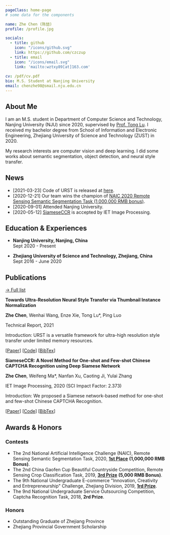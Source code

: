 ```yaml
---
pageClass: home-page
# some data for the components

name: Zhe Chen (陈喆)
profile: /profile.jpg

socials:
  - title: github
    icon: "/icons/github.svg"
    link: https://github.com/czczup
  - title: email
    icon: "/icons/email.svg"
    link: 'mailto:wztxy89[at]163.com'
    
cv: /pdf/cv.pdf
bio: M.S. Student at Nanjing University
email: chenzhe98@smail.nju.edu.cn
---
```


<ProfileSection :frontmatter="$page.frontmatter" />

## About Me

I am an M.S. student in Department of Computer Science and Technology, Nanjing University (NJU) since 2020, supervised by [Prof. Tong Lu](https://cs.nju.edu.cn/lutong/). 
I received my bachelor degree from School of Information and Electronic Engineering, Zhejiang University of Science and Technology (ZUST) in 2020.

My research interests are computer vision and deep learning. I did some works about semantic segmentation, object detection, and neural style transfer.

## News
- [2021-03-23] Code of URST is released at [here](https://github.com/czczup/URST).
- [2020-12-21] Our team wins the champion of [NAIC 2020 Remote Sensing Semantic Segmentation Task (1,000,000 RMB bonus)](https://cs.nju.edu.cn/b8/d5/c1654a506069/page.htm).
- [2020-09-01] Attended Nanjing University.
- [2020-05-12] [SiameseCCR](https://ietresearch.onlinelibrary.wiley.com/doi/epdf/10.1049/iet-ipr.2019.0618) is accepted by IET Image Processing.


## Education & Experiences

- **Nanjing University, Nanjing, China** <br/>
Sept 2020 - Present

- **Zhejiang University of Science and Technology, Zhejiang, China** <br/>
Sept 2016 - June 2020
  

## Publications


[→ Full list](/projects/)

<ProjectCard image="/projects/urst.jpg" hideBorder=true>

  **Towards Ultra-Resolution Neural Style Transfer via Thumbnail Instance Normalization**

  **Zhe Chen**, Wenhai Wang, Enze Xie, Tong Lu*, Ping Luo

  Technical Report, 2021

  Introduction: URST is a versatile framework for ultra-high resolution style transfer under limited memory resources.

  [[Paper](https://arxiv.org/pdf/2103.11784.pdf)] [[Code](https://github.com/czczup/URST)] [[BibTex](https://scholar.googleusercontent.com/scholar.bib?q=info:zSy0_gpYt8kJ:scholar.google.com/&output=citation&scisdr=CgWsKTJqEI--3pFKW-0:AAGBfm0AAAAAYRZMQ-2DcnfFNGEUcu-921CU2wM94yAh&scisig=AAGBfm0AAAAAYRZMQ9HRcai2t7C_-IJwTRtcfi0nGhM3&scisf=4&ct=citation&cd=-1&hl=en)]

</ProjectCard>


<ProjectCard image="/projects/siamese_ccr.jpg" hideBorder=true>

  **SiameseCCR: A Novel Method for One-shot and Few-shot Chinese CAPTCHA Recognition using Deep Siamese Network**

  **Zhe Chen**, Weifeng Ma*, Nanfan Xu, Caoting Ji, Yulai Zhang

  IET Image Processing, 2020 (SCI Impact Factor: 2.373)

  Introduction: We proposed a Siamese network-based method for one-shot and few-shot Chinese CAPTCHA Recognition.
  
  [[Paper](https://ietresearch.onlinelibrary.wiley.com/doi/epdf/10.1049/iet-ipr.2019.0618)] [[Code](https://github.com/czczup/SiameseCCR)] [[BibTex](https://scholar.googleusercontent.com/scholar.bib?q=info:hVCGrrz8xRsJ:scholar.google.com/&output=citation&scisdr=CgWsKTJqEI--3pE3THQ:AAGBfm0AAAAAYRYxVHTzAjddCP8F0tyu_UdKM-B0A000&scisig=AAGBfm0AAAAAYRYxVP9qCL6gz6H73X7DO9RR3GsU2o6v&scisf=4&ct=citation&cd=-1&hl=en)]

</ProjectCard>


## Awards & Honors

### Contests

- The 2nd National Artificial Intelligence Challenge (NAIC), Remote Sensing Semantic Segmentation Task, 2020, [**1st Place**](https://cs.nju.edu.cn/b8/d5/c1654a506069/page.htm) **(1,000,000 RMB Bonus)**.
- The 2nd China Gaofen Cup Beautiful Countryside Competition, Remote Sensing Crop Classification Task, 2019, [**3rd Prize**](https://yjs.zust.edu.cn/info/1035/2176.htm) **(5,000 RMB Bonus)**.
- The 9th National Undergraduate E-commerce "Innovation, Creativity and Entrepreneurship" Challenge, Zhejiang Division, 2019, [**1rd Prize**](https://sem.zust.edu.cn/info/1103/1713.htm).
- The 9nd National Undergraduate Service Outsourcing Competition, Captcha Recognition Task, 2018, **2rd Prize**.
### Honors
- Outstanding Graduate of Zhejiang Province
- Zhejiang Provincial Government Scholarship

<!-- Custom style for this page -->

<style lang="stylus">

.theme-container.home-page .page
  font-size 14px
  font-family "lucida grande", "lucida sans unicode", lucida, "Helvetica Neue", Helvetica, Arial, sans-serif;
  p
    margin 0 0 0.5rem
  p, ul, ol
    line-height normal
  a
    font-weight normal
  .theme-default-content:not(.custom) > h2
    margin-bottom 0.5rem
  .theme-default-content:not(.custom) > h2:first-child + p
    margin-top 0.5rem
  .theme-default-content:not(.custom) > h3
    padding-top 4rem

  /* Override */
  .md-card
    margin-top 0.5em
    .card-image
      padding 0.2rem
      img
        max-width 120px
        max-height 120px
    .card-content p
      -webkit-margin-after 0.2em

@media (max-width: 419px)
  .theme-container.home-page .page
    p, ul, ol
      line-height 1.5

    .md-card
      .card-image
        img 
          width 100%
          max-width 400px

</style>
